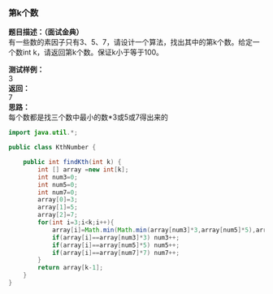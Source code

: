 <a name="PZqpU"></a>
### 第k个数
**题目描述：（面试金典）**<br />有一些数的素因子只有3、5、7，请设计一个算法，找出其中的第k个数。给定一个数int k，请返回第k个数。保证k小于等于100。

**测试样例：**<br />3<br />**返回：**<br />7<br />**思路：**<br />每个数都是找三个数中最小的数*3或5或7得出来的
```java
import java.util.*;

public class KthNumber {

    public int findKth(int k) {
        int [] array =new int[k];
        int num3=0;
        int num5=0;
        int num7=0;
        array[0]=3;
        array[1]=5;
        array[2]=7;
        for(int i=3;i<k;i++){
            array[i]=Math.min(Math.min(array[num3]*3,array[num5]*5),array[num7]*7);
            if(array[i]==array[num3]*3) num3++;
            if(array[i]==array[num5]*5) num5++;
            if(array[i]==array[num7]*7) num7++;
        }
        return array[k-1];
    }
}
```